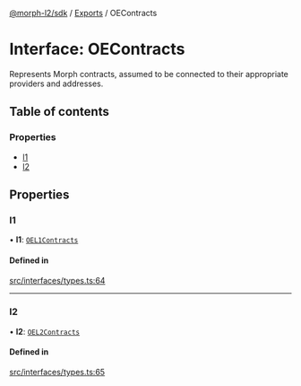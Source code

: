 [@morph-l2/sdk](../intro.md) / [Exports](../modules) / OEContracts

# Interface: OEContracts

Represents Morph contracts, assumed to be connected to their appropriate
providers and addresses.

## Table of contents

### Properties

- [l1](OEContracts#l1)
- [l2](OEContracts#l2)

## Properties

### l1

• **l1**: [`OEL1Contracts`](OEL1Contracts)

#### Defined in

[src/interfaces/types.ts:64](https://github.com/morph-l2/sdk/tree/97c4394/src/interfaces/types.ts#L64)

___

### l2

• **l2**: [`OEL2Contracts`](OEL2Contracts)

#### Defined in

[src/interfaces/types.ts:65](https://github.com/morph-l2/sdk/tree/97c4394/src/interfaces/types.ts#L65)
